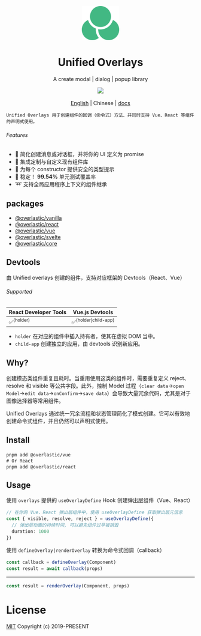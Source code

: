 <p align="center">
<img src="docs/public/circle.svg" style="width:100px;" />
</p>

<h1 align="center">Unified Overlays</h1>

<p align="center">
A create modal | dialog | popup library
</p>

<p align="center">
  <a href="https://www.npmjs.org/package/@overlastic/core">
    <img src="https://img.shields.io/npm/v/@overlastic/core.svg">
  </a>
</p>

<p align="center">
  <a href="https://github.com/hairyf/overlastic">English</a> | Chinese | <a href="https://overlastic.vercel.app/zh/">docs</a>
</p>

    Unified Overlays 用于创建组件的回调（命令式）方法、并同时支持 Vue、React 等组件的声明式使用。

###### Features

- 💫 简化创建消息或对话框，并将你的 UI 定义为 promise
- 🧩 集成定制与自定义现有组件库
- 🦾 为每个 constructor 提供安全的类型提示
- 🌟 稳定！ **99.54%** 单元测试覆盖率
- ➿ 支持全局应用程序上下文的组件继承

## packages

- [@overlastic/vanilla](https://overlastic.vercel.app/zh/core/element/)
- [@overlastic/react](https://overlastic.vercel.app/zh/core/react/)
- [@overlastic/vue](https://overlastic.vercel.app/zh/vue/)
- [@overlastic/svelte](https://overlastic.vercel.app/zh/core/svelte/)
- [@overlastic/core](https://overlastic.vercel.app/zh/core/functions/constructor.html)

## Devtools

由 Unified overlays 创建的组件，支持对应框架的 Devtools（React、Vue）

###### Supported

| React Developer Tools | Vue.js Devtools                 |
| --------------------- | ------------------------------- |
| ✅<sup>(holder)</sup>  | ✅<sup>(holder\|child-app)</sup> |

- `holder` 在对应的组件中插入持有者，使其在虚拟 DOM 当中。
- `child-app` 创建独立的应用，由 devtools 识别新应用。

## Why?

创建模态类组件重复且耗时。当重用使用这类的组件时，需要重复定义 reject、resolve 和 visible 等公共字段。此外，控制 Model 过程（`clear data`->`open Model`->`edit data`->`onConfirm`->`save data`）会导致大量冗余代码，尤其是对于图像选择器等常用组件。

Unified Overlays 通过统一冗余流程和状态管理简化了模式创建。它可以有效地创建命令式组件，并且仍然可以声明式使用。

## Install

```
pnpm add @overlastic/vue
# Or React
pnpm add @overlastic/react
```

## Usage

使用 `overlays` 提供的 `useOverlayDefine` Hook 创建弹出层组件（Vue、React）

```ts
// 在你的 Vue、React 弹出层组件中，使用 useOverlayDefine 获取弹出层元信息
const { visible, resolve, reject } = useOverlayDefine({
  // 弹出层动画的持续时间, 可以避免组件过早被销毁
  duration: 1000
})
```

使用 `defineOverlay|renderOverlay` 转换为命令式回调（callback）

```ts
const callback = defineOverlay(Component)
const result = await callback(props)
```

---

```ts
const result = renderOverlay(Component, props)
```

# License

[MIT](LICENSE) Copyright (c) 2019-PRESENT
